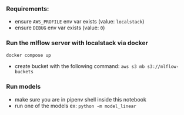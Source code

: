 ### Requirements:
- ensure `AWS_PROFILE` env var exists (value: `localstack`)
- ensure `DEBUG` env var exists (value: `0`)

### Run the mlflow server with localstack via docker
```bash
docker compose up
```
- create bucket with the following command:
`aws s3 mb s3://mlflow-buckets`

### Run models
- make sure you are in pipenv shell inside this notebook
- run one of the models ex: `python -m model_linear`